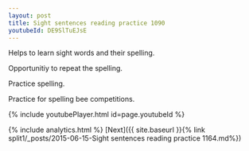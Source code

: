 ```yaml
---
layout: post
title: Sight sentences reading practice 1090
youtubeId: DE9SlTuEJsE
---
```

 
 
Helps to learn sight words and their spelling.

Opportunitiy to repeat the spelling. 

Practice spelling. 
 
Practice for spelling bee competitions. 
 
{% include youtubePlayer.html id=page.youtubeId %}
 
 
{% include analytics.html %} 
[Next]({{ site.baseurl }}{% link  split1/_posts/2015-06-15-Sight sentences reading practice 1164.md%})
 
